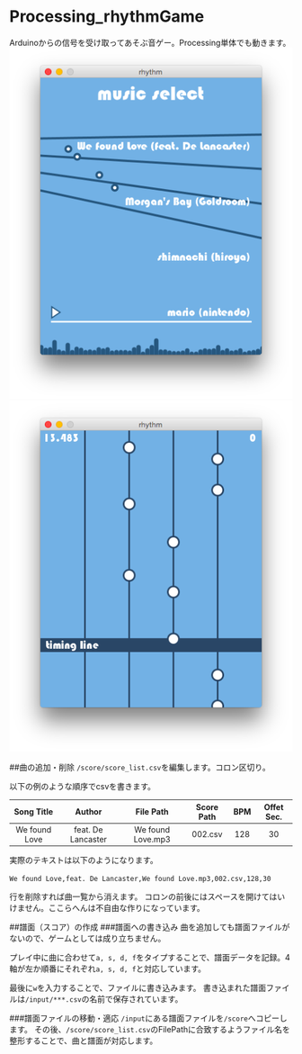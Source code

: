 Processing_rhythmGame
=====================

Arduinoからの信号を受け取ってあそぶ音ゲー。Processing単体でも動きます。
![001](/screenshots/001.png)
![002](/screenshots/002.png)

##曲の追加・削除
`/score/score_list.csv`を編集します。コロン区切り。

以下の例のような順序でcsvを書きます。

Song Title | Author | File Path | Score Path | BPM | Offet Sec.
:------------: | :-------------: | :------------: | :------------: | :------------: | :------------:
We found Love | feat. De Lancaster  | We found Love.mp3 | 002.csv | 128 | 30

実際のテキストは以下のようになります。

`We found Love,feat. De Lancaster,We found Love.mp3,002.csv,128,30`

行を削除すれば曲一覧から消えます。
コロンの前後にはスペースを開けてはいけません。ここらへんは不自由な作りになっています。

##譜面（スコア）の作成
###譜面への書き込み
曲を追加しても譜面ファイルがないので、ゲームとしては成り立ちません。

プレイ中に曲に合わせて`a, s, d, f`をタイプすることで、譜面データを記録。4軸が左か順番にそれぞれ`a, s, d, f`と対応しています。

最後に`w`を入力することで、ファイルに書き込みます。
書き込まれた譜面ファイルは`/input/***.csv`の名前で保存されています。

###譜面ファイルの移動・適応
`/input`にある譜面ファイルを`/score`へコピーします。
その後、`/score/score_list.csv`のFilePathに合致するようファイル名を整形することで、曲と譜面が対応します。
